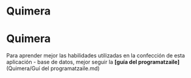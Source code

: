 # Quimera
# Quimera
Para aprender mejor las habilidades utilizadas en la confección de esta aplicación - base de datos, mejor seguir la **[guía del programatzaile]** (Quimera/Guí del programatzaile.md)

